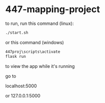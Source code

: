 # 447-mapping-project

to run, run this command (linux):

```sh
./start.sh
```

or this command (windows)
```sh
447proj\scripts\activate
flask run
```

to view the app while it's running

go to

localhost:5000

or 127.0.0.1:5000
